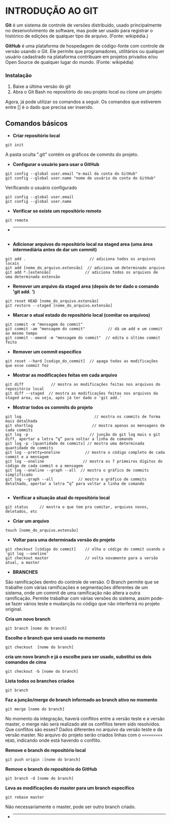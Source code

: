 # INTRODUÇÃO AO GIT

**Git** é um sistema de controle de versões distribuído, usado principalmente no desenvolvimento de software, mas pode ser usado para registrar o histórico de edições de qualquer tipo de arquivo. (Fonte: wikipédia.)

**GitHub** é uma plataforma de hospedagem de código-fonte com controle de versão usando o Git. Ele permite que programadores, utilitários ou qualquer usuário cadastrado na plataforma contribuam em projetos privados e/ou Open Source de qualquer lugar do mundo. (Fonte: wikipédia)

### **Instalação**
1. Baixe a última versão do git
2. Abra o Git Bash no repositório do seu projeto local ou clone um projeto

Agora, já pode utilizar os comandos a seguir. Os comandos que estiverem entre [] é o dado que precisa ser inserido.


## Comandos básicos

- **Criar repositório local**
```
git init
```
A pasta oculta ".git" contém os gráficos de commits do projeto.


- **Configurar o usuário para usar o GitHub**
```
git config --global user.email "e-mail da conta do GitHub"
git config --global user.name "nome de usuário da conta do GitHub"
```

Verificando o usuário configurado
```
git config --global user.email 
git config --global user.name
```

- **Verificar se existe um repositório remoto**
```
git remote
```

- ****
```
```


- **Adicionar arquivos do repositório local na staged area (uma área intermediária antes de dar um commit)**
```
git add .                            // adiciona todos os arquivos locais
git add [nome_do_arquivo.extensão]  // adiciona um determinado arquivo
git add *.[extensão]               // adiciona todos os arquivos de uma determinada extensão 
```

- **Remover um arquivo da staged area (depois de ter dado o comando 'git add. ')**
```
git reset HEAD [nome_do_arquivo.extensão]
git restore --staged [nome_do_arquivo.extensão]
```

- **Marcar o atual estado do repositório local (comitar os arquivos)**
```
git commit -m "mensagem do commit"    
git commit -am "mensagem do commit"          // dá um add e um commit ao mesmo tempo
git commit --amend -m "mensagem do commit"  // edita o último commit feito
```

- **Remover um commit especifico**
```
git reset --hard [codigo_do_commit]  // apaga todas as modificações que esse commit fez
```

- **Mostrar as modificações feitas em cada arquivo**
```
git diff            // mostra as modificações feitas nos arquivos do repositório local
git diff --staged  // mostra as modificações feitas nos arquivos da staged area, ou seja, após já ter dado o 'git add.'
```

- **Mostrar todos os commits do projeto**
```
git log                                // mostra os commits de forma mais detalhada
git shortlog                          // mostra apenas as mensagens de cada commits
git log -p                           // junção do git log mais o git diff, apertar a letra “q” para voltar a linha de comando
git log -p -[quantidade de commits] // mostra uma determinada quantidade de commits
git log --pretty=oneline           // mostra o código completo de cada commit e a mensagem
git log --oneline                 // mostra os 7 primeiros dígitos do código de cada commit e a mensagem
git log --oneline --graph --all  // mostra o gráfico de commits simplificado
git log --graph --all           // mostra o gráfico de commits detalhado, apertar a letra “q” para voltar a linha de comando


```

- **Verificar a situação atual do repositório local**
```
git status     // mostra o que tem pra comitar, arquivos novos, deletados, etc
```

- **Criar um arquivo**
```
touch [nome_do_arquivo.extensão]
```

- **Voltar para uma determinada versão do projeto**
```
git checkout [código do commit]    // olha o código do commit usando o 'git log --oneline'
git checkout master                // volta novamente para a versão atual, a master
```

- **BRANCHES**

São ramificações dentro do controle de versão. O Branch permite que se trabalhe com várias ramificações e segmentações diferentes de um sistema, onde um commit de uma ramificação não altera a outra ramificação. Permite trabalhar com várias versões do sistema, assim pode-se fazer vários teste e mudançãs no código que não interferirá no projeto original.
  
**Cria um novo branch**
````
git branch [nome do branch]
````

**Escolhe o branch que será usado no momento**
````
git checkout  [nome do branch]
````

**cria um novo branch e já o escolhe para ser usado, substitui os dois comandos de cima**
````
git checkout -b [nome do branch]
````

**Lista todos os branches criados**
````
git branch
````

**Faz a junção/merge do branch informado ao branch ativo no momento**
````
git merge [nome do branch]
````
No momento da integração, haverá conflitos entre a versão teste e a versão master, o merge não será realizado até os conflitos terem sido resolvidos. Que conflitos são esses? Dados diferentes no arquivo da versão teste e da versão master. No arquivo do projeto serão criados linhas com o `<<<<<<<<< HEAD`, indicando onde está havendo o conflito. 

**Remove o branch do repositório local**
````
git push origin :[nome do branch]
````

**Remove o branch do repositório do GitHub**
````
git branch -d [nome do branch]
````

**Leva as modificações do master para um branch específico**
````
git rebase master 
````
Não necessariamente o master, pode ser outro branch criado.

- ****
```
```

